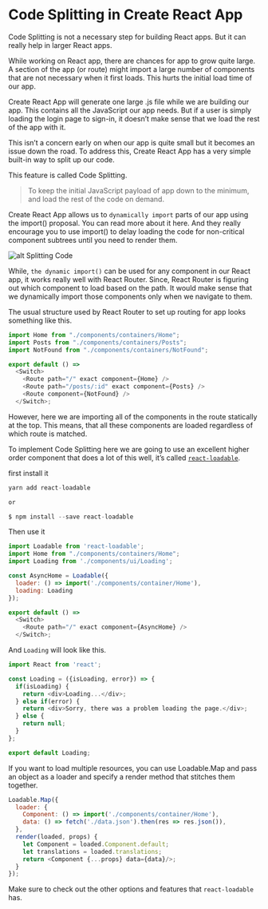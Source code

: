 # Code Splitting in Create React App

Code Splitting is not a necessary step for building React apps. But it can really help in larger React apps.

While working on React app, there are chances for app to grow quite large. A section of the app (or route) might import a large number of components that are not necessary when it first loads. This hurts the initial load time of our app.

Create React App will generate one large .js file while we are building our app. This contains all the JavaScript our app needs. But if a user is simply loading the login page to sign-in, it doesn’t make sense that we load the rest of the app with it.

This isn’t a concern early on when our app is quite small but it becomes an issue down the road. To address this, Create React App has a very simple built-in way to split up our code.

This feature is called Code Splitting.

> To keep the initial JavaScript payload of app down to the minimum, and load the rest of the code on demand.

Create React App allows us to `dynamically import` parts of our app using the import() proposal. You can read more about it here. And they really encourage you to use import() to delay loading the code for non-critical component subtrees until you need to render them.

![alt Splitting Code](https://user-images.githubusercontent.com/6458802/31270576-f1e63c9e-aa95-11e7-93d3-688aad593e8d.gif)

While, `the dynamic import()` can be used for any component in our React app, it works really well with React Router. Since, React Router is figuring out which component to load based on the path. It would make sense that we dynamically import those components only when we navigate to them.

The usual structure used by React Router to set up routing for app looks something like this.

```js
import Home from "./components/containers/Home";
import Posts from "./components/containers/Posts";
import NotFound from "./components/containers/NotFound";

export default () =>
  <Switch>
    <Route path="/" exact component={Home} />
    <Route path="/posts/:id" exact component={Posts} />
    <Route component={NotFound} />
  </Switch>;
```

However, here we are importing all of the components in the route statically at the top. This means, that all these components are loaded regardless of which route is matched.

To implement Code Splitting here we are going to use an excellent higher order component that does a lot of this well, it’s called [`react-loadable`](https://github.com/thejameskyle/react-loadable).

first install it

```js
yarn add react-loadable

or

$ npm install --save react-loadable
```
Then use it

```js
import Loadable from 'react-loadable';
import Home from "./components/containers/Home";
import Loading from './components/ui/Loading';

const AsyncHome = Loadable({
  loader: () => import('./components/container/Home'),
  loading: Loading
});

export default () =>
  <Switch>
    <Route path="/" exact component={AsyncHome} />
  </Switch>;
```

And `Loading` will look like this.

```js
import React from 'react';

const Loading = ({isLoading, error}) => {
  if(isLoading) {
    return <div>Loading...</div>;
  } else if(error) {
    return <div>Sorry, there was a problem loading the page.</div>;
  } else {
    return null;
  }
};

export default Loading;
```

If you want to load multiple resources, you can use Loadable.Map and pass an object as a loader and specify a render method that stitches them together.

```js
Loadable.Map({
  loader: {
    Component: () => import('./components/container/Home'),
    data: () => fetch('./data.json').then(res => res.json()),
  },
  render(loaded, props) {
    let Component = loaded.Component.default;
    let translations = loaded.translations;
    return <Component {...props} data={data}/>;
  }
});
```

Make sure to check out the other options and features that `react-loadable` has.

